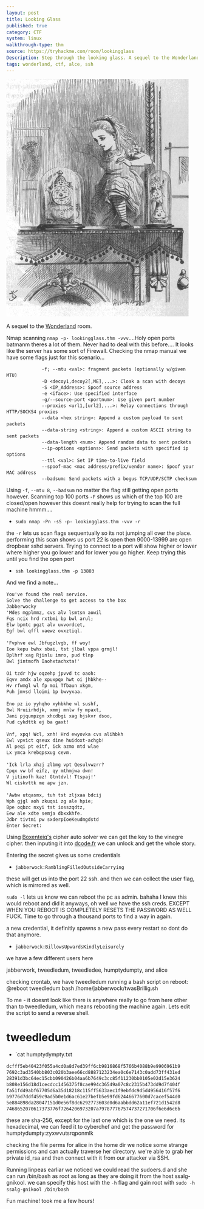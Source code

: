 ```yaml
---
layout: post
title: Looking Glass
published: true
category: CTF
system: linux
walkthrough-type: thm
source: https://tryhackme.com/room/lookingglass
Description: Step through the looking glass. A sequel to the Wonderland challenge room. 
tags: wonderland, ctf, alce, ssh
---
```


<img src="/assets/Aliceroom2.jpg">

A sequel to the <a href="https://0xskar.github.io/tryhackme%20walkthrough/2022/09/19/TryHackMe-Wonderland.html">Wonderland</a> room.


Nmap scanning `nmap -p- lookingglass.thm -vvv`....Holy open ports batmanm theres a lot of them. Never had to deal with this before.... It looks like the server has some sort of Firewall. Checking the nmap manual we have some flags just for this scenario...

```
             -f; --mtu <val>: fragment packets (optionally w/given MTU)
             -D <decoy1,decoy2[,ME],...>: Cloak a scan with decoys
             -S <IP_Address>: Spoof source address
             -e <iface>: Use specified interface
             -g/--source-port <portnum>: Use given port number
             --proxies <url1,[url2],...>: Relay connections through HTTP/SOCKS4 proxies
             --data <hex string>: Append a custom payload to sent packets
             --data-string <string>: Append a custom ASCII string to sent packets
             --data-length <num>: Append random data to sent packets
             --ip-options <options>: Send packets with specified ip options
             --ttl <val>: Set IP time-to-live field
             --spoof-mac <mac address/prefix/vendor name>: Spoof your MAC address
             --badsum: Send packets with a bogus TCP/UDP/SCTP checksum
```

Using `-f`, `--mtu 8`, `--badsum` no matter the flag still getting open ports however. Scanning top 100 ports `-F` shows us which of the top 100 are closed/open however this doesnt really help for trying to scan the full machine hmmm....

- `sudo nmap -Pn -sS -p- lookingglass.thm -vvv -r`

the `-r` lets us scan flags sequentually so its not jumping all over the place. performing this scan shows us port 22 is open then 9000-13999 are open dropbear sshd servers. Trying to connect to a port will show higher or lower where higher you go lower and for lower you go higher. Keep trying this until you find the open port

- `ssh lookingglass.thm -p 13803`

And we find a note...

```
You've found the real service.
Solve the challenge to get access to the box
Jabberwocky
'Mdes mgplmmz, cvs alv lsmtsn aowil
Fqs ncix hrd rxtbmi bp bwl arul;
Elw bpmtc pgzt alv uvvordcet,
Egf bwl qffl vaewz ovxztiql.

'Fvphve ewl Jbfugzlvgb, ff woy!
Ioe kepu bwhx sbai, tst jlbal vppa grmjl!
Bplhrf xag Rjinlu imro, pud tlnp
Bwl jintmofh Iaohxtachxta!'

Oi tzdr hjw oqzehp jpvvd tc oaoh:
Eqvv amdx ale xpuxpqx hwt oi jhbkhe--
Hv rfwmgl wl fp moi Tfbaun xkgm,
Puh jmvsd lloimi bp bwvyxaa.

Eno pz io yyhqho xyhbkhe wl sushf,
Bwl Nruiirhdjk, xmmj mnlw fy mpaxt,
Jani pjqumpzgn xhcdbgi xag bjskvr dsoo,
Pud cykdttk ej ba gaxt!

Vnf, xpq! Wcl, xnh! Hrd ewyovka cvs alihbkh
Ewl vpvict qseux dine huidoxt-achgb!
Al peqi pt eitf, ick azmo mtd wlae
Lx ymca krebqpsxug cevm.

'Ick lrla xhzj zlbmg vpt Qesulvwzrr?
Cpqx vw bf eifz, qy mthmjwa dwn!
V jitinofh kaz! Gtntdvl! Ttspaj!'
Wl ciskvttk me apw jzn.

'Awbw utqasmx, tuh tst zljxaa bdcij
Wph gjgl aoh zkuqsi zg ale hpie;
Bpe oqbzc nxyi tst iosszqdtz,
Eew ale xdte semja dbxxkhfe.
Jdbr tivtmi pw sxderpIoeKeudmgdstd
Enter Secret:
```

Using <a href="https://www.boxentriq.com/code-breaking/vigenere-cipher">Boxenteiq's</a> cipher auto solver we can get the key to the vinegre cipher. then inputing it into <a href="https://www.dcode.fr/vigenere-cipher">dcode.fr</a> we can unlock and get the whole story.

Entering the secret gives us some credentials

- `jabberwock:RamblingFilledOutsideCarrying`

these will get us into the port 22 ssh. and then we can collect the user flag, which is mirrored as well.

`sudo -l` lets us know we can reboot the pc as admin. bahaha I knew this would reboot and did it anyways, oh well we have the ssh creds. EXCEPT WHEN YOU REBOOT IS COMPLETELY RESETS THE PASSWORD AS WELL FUCK. Time to go through a thousand ports to find a way in again. 

a new credential, it definitly spawns a new pass every restart so dont do that anymore.

- `jabberwock:BillowsUpwardsKindlyLeisurely`

we have a few different users here

jabberwork, tweedledum, tweedledee, humptydumpty, and alice

checking crontab, we have tweedledum running a bash script on reboot: @reboot tweedledum bash /home/jabberwock/twasBrillig.sh

To me - it doesnt look like there is anywhere really to go from here other than to tweedledum, which means rebooting the machine again. Lets edit the script to send a reverse shell.

# tweedledum

- `cat humptydympty.txt

```
dcfff5eb40423f055a4cd0a8d7ed39ff6cb9816868f5766b4088b9e9906961b9
7692c3ad3540bb803c020b3aee66cd8887123234ea0c6e7143c0add73ff431ed
28391d3bc64ec15cbb090426b04aa6b7649c3cc85f11230bb0105e02d15e3624
b808e156d18d1cecdcc1456375f8cae994c36549a07c8c2315b473dd9d7f404f
fa51fd49abf67705d6a35d18218c115ff5633aec1f9ebfdc9d5d4956416f57f6
b9776d7ddf459c9ad5b0e1d6ac61e27befb5e99fd62446677600d7cacef544d0
5e884898da28047151d0e56f8dc6292773603d0d6aabbdd62a11ef721d1542d8
7468652070617373776f7264206973207a797877767574737271706f6e6d6c6b
```

these are sha-256, except for the last one which is the one we need. its hexadecimal, we can feed it to cyberchef and get the password for humptydumpty:zyxwvutsrqponmlk

checking the file perms for alice in the home dir we notice some strange permissions and can actually traverse her directory. we're able to grab her private id_rsa and then connect with it from our attacker via SSH.

Running linpeas earliar we noticed we could read the sudoers.d and she can run /bin/bash as root as long as they are doing it from the host ssalg-gnikool. we can specify this host with the `-h` flag and gain root with `sudo -h ssalg-gnikool /bin/bash`

Fun machine! took me a few hours!